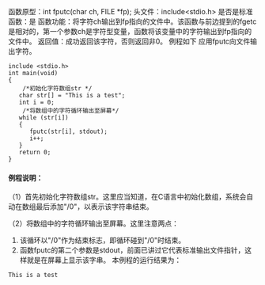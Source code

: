 函数原型：int fputc(char ch, FILE *fp);
头文件：include<stdio.h>
是否是标准函数：是
函数功能：将字符ch输出到fp指向的文件中。该函数与前边提到的fgetc是相对的，第一个参数ch是字符型变量，函数将该变量中的字符输出到fp指向的文件中。
返回值：成功返回该字符，否则返回非0。
例程如下 应用fputc向文件输出字符。
```  
include <stdio.h>
int main(void)
{
	/*初始化字符数组str */
   char str[] = "This is a test";
   int i = 0;
	/*将数组中的字符循环输出至屏幕*/
   while (str[i])
   {
      fputc(str[i], stdout);
      i++;
   }
   return 0;
}
```

#### 例程说明：
（1）首先初始化字符数组str。这里应当知道，在C语言中初始化数组，系统会自动在数组最后添加"/0"，以表示该字符串结束。

（2）将数组中的字符循环输出至屏幕。这里注意两点：

1. 该循环以"/0"作为结束标志，即循环碰到"/0"时结束。
2. 函数fputc的第二个参数是stdout，前面已讲过它代表标准输出文件指针，这样就是在屏幕上显示该字串。
本例程的运行结果为：
```  
This is a test
```
